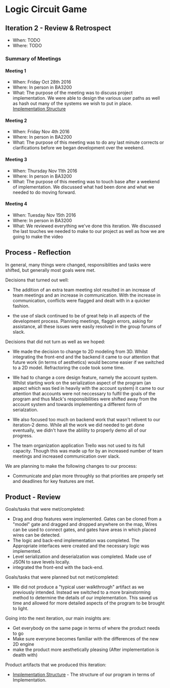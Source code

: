 # Logic Circuit Game

## Iteration 2 - Review & Retrospect

 * When: TODO
 * Where: TODO

### Summary of Meetings

#### Meeting 1
 * When: Friday Oct 28th 2016
 * Where: In person in BA3200
 * What: The purpose of the meeting was to discuss project implementation. We were able to design the various user paths as well as hash out many of the systems we wish to put in place. [Implementation Structure][Implementation Structure]

#### Meeting 2
 * When: Friday Nov 4th 2016
 * Where: In person in BA2200
 * What: The purpose of this meeting was to do any last minute corrects or clarifications before we began development over the weekend. 

#### Meeting 3
  * When: Thursday Nov 11th 2016
  * Where: In person in BA3200
  * What: The purpose of this meeting was to touch base after a weekend of implementation. We discussed what had been done and what we needed to do moving forward. 

#### Meeting 4
  * When: Tuesday Nov 15th 2016
  * Where: In person in BA3200
  * What: We reviewed everything we've done this iteration. We discussed the last touches we needed to make to our project as well as how we are going to make the video

## Process - Reflection

In general, many things were changed, responsiblities and tasks were shifted, but generally most goals were met.

Decisions that turned out well:

- The addition of an extra team meeting slot resulted in an increase of team meetings and an increase in communication. With the increase in communication, conflicts were flagged and dealt with in a quicker fashion.

- the use of slack continued to be of great help in all aspects of the development process. Planning meetings, flaggin errors, asking for assistance, all these issues were easily resolved in the group forums of slack.

Decisions that did not turn as well as we hoped:

- We made the decision to change to 2D modeling from 3D. Whilst integrating the front-end and the backend it came to our attention that future work (in terms of aesthetics) would become easier if we switched to a 2D model. Refractoring the code took some time.

- We had to change a core design feature, namely the account system. Whilst starting work on the serialization aspect of the program (an aspect which was tied in heavily with the account system) it came to our attention that accounts were not neccessary to fulfil the goals of the program and thus Mack's responsibilities were shifted away from the account system and towards implementing a different form of serialzation.

- We also focused too much on backend work that wasn't relivent to our iteration-2 demo. While all the work we did needed to get done eventually, we didn't have the ablility to properly demo all of our progress.

- The team organization application Trello was not used to its full capacity. Though this was made up for by an increased number of team meetings and increased communication over slack.

We are planning to make the following changes to our process:

- Communicate and plan more throughly so that priorities are properly set and deadlines for key features are met.

## Product - Review

Goals/tasks that were met/completed:

- Drag and drop features were implemented. Gates can be cloned from a "model" gate and dragged and dropped anywhere on the map, Wires can be used to connect gates, and gates have areas in which placed wires can be detected.
- The logic and back-end implementation was completed. The Appropriate interfaces were created and the necessary logic was implemented.
- Level serialization and deserialzation was completed. Made use of JSON to save levels locally.
- integrated the front-end with the back-end.

Goals/tasks that were planned but not met/completed:

- We did not produce a "typical user walkthrough" artifact as we previously intended. Instead we switched to a more brainstorming method to determine the details of our implementation. This saved us time and allowed for more detailed aspects of the program to be brought to light.

Going into the next iteration, our main insights are:

- Get everybody on the same page in terms of where the product needs to go
- Make sure everyone becomes familiar with the differences of the new 2D engine
- make the product more aesthetically pleasing (After implementation is dealth with)

Product artifacts that we produced this iteration:
 * [Implementation Structure][Implementation Structure] - The structure of our program in terms of Implementation. 

[Implementation Structure]: https://docs.google.com/document/d/1t1vzYvifu1viiE6vm9i3t4oosKgifU6RrB5jUNmpuho/edit
